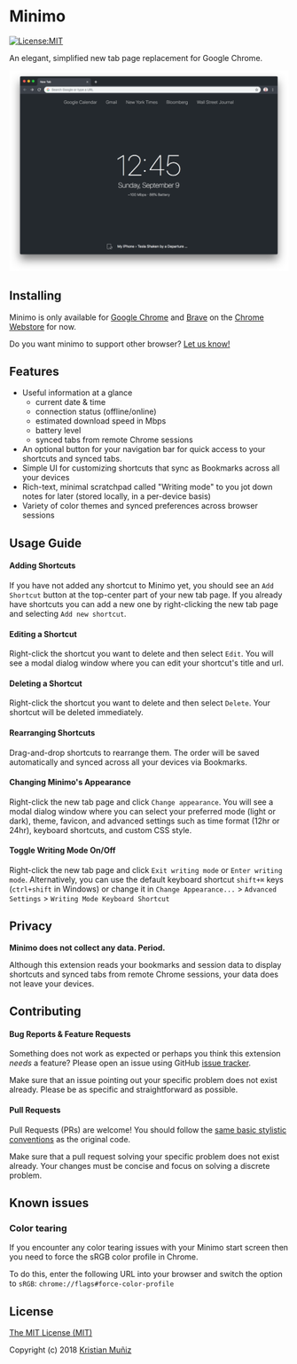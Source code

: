 # Minimo

[![License:MIT](https://img.shields.io/badge/license-MIT-blue.svg?style=flat-square)](http://opensource.org/licenses/MIT)

An elegant, simplified new tab page replacement for Google Chrome.

![Minimo Screenshot](/docs/screenshot@2x.png)

## Installing

Minimo is only available for [Google Chrome](https://chrome.google.com) and [Brave](https://bravebrowser.com) on the [Chrome Webstore](https://chrome.google.com/webstore/detail/minimo/fanglmholkgdapjcfohfhnofcacjiodl) for now. 

Do you want minimo to support other browser? [Let us know!](https://github.com/krismuniz/minimo/issues/new)

## Features

* Useful information at a glance
  * current date & time
  * connection status (offline/online)
  * estimated download speed in Mbps
  * battery level
  * synced tabs from remote Chrome sessions
* An optional button for your navigation bar for quick access to your shortcuts and synced tabs.
* Simple UI for customizing shortcuts that sync as Bookmarks across all your devices
* Rich-text, minimal scratchpad called "Writing mode" to you jot down notes for later (stored locally, in a per-device basis)
* Variety of color themes and synced preferences across browser sessions

## Usage Guide

#### Adding Shortcuts

If you have not added any shortcut to Minimo yet, you should see an `Add Shortcut` button at the top-center part of your new tab page. If you already have shortcuts you can add a new one by right-clicking the new tab page and selecting `Add new shortcut`.

#### Editing a Shortcut

Right-click the shortcut you want to delete and then select `Edit`. You will see a modal dialog window where you can edit your shortcut's title and url.

#### Deleting a Shortcut

Right-click the shortcut you want to delete and then select `Delete`. Your shortcut will be deleted immediately.

#### Rearranging Shortcuts

Drag-and-drop shortcuts to rearrange them. The order will be saved automatically and synced across all your devices via Bookmarks.

#### Changing Minimo's Appearance

Right-click the new tab page and click `Change appearance`. You will see a modal dialog window where you can select your preferred mode (light or dark), theme, favicon, and advanced settings such as time format (12hr or 24hr), keyboard shortcuts, and custom CSS style.

#### Toggle Writing Mode On/Off

Right-click the new tab page and click `Exit writing mode` or `Enter writing mode`. Alternatively, you can use the default keyboard shortcut `shift+⌘` keys (`ctrl+shift` in Windows) or change it in `Change Appearance...` > `Advanced Settings` > `Writing Mode Keyboard Shortcut`

## Privacy

**Minimo does not collect any data. Period.**

Although this extension reads your bookmarks and session data to display shortcuts and synced tabs from remote Chrome sessions, your data does not leave your devices. 

## Contributing

#### Bug Reports & Feature Requests

Something does not work as expected or perhaps you think this extension _needs_ a feature? Please open an issue using GitHub [issue tracker](https://github.com/krismuniz/minimo/issues/new). 

Make sure that an issue pointing out your specific problem does not exist already. Please be as specific and straightforward as possible.

#### Pull Requests

Pull Requests (PRs) are welcome! You should follow the [same basic stylistic conventions](http://standardjs.com/rules.html) as the original code. 

Make sure that a pull request solving your specific problem does not exist already. Your changes must be concise and focus on solving a discrete problem.

## Known issues

### Color tearing

If you encounter any color tearing issues with your Minimo start screen then you need to force the sRGB color profile in Chrome.

To do this, enter the following URL into your browser and switch the option to `sRGB`:
`chrome://flags#force-color-profile`

## License

[The MIT License (MIT)](https://github.com/krismuniz/minimo/blob/master/LICENSE.md)

Copyright (c) 2018 [Kristian Muñiz](https://www.krismuniz.com)
